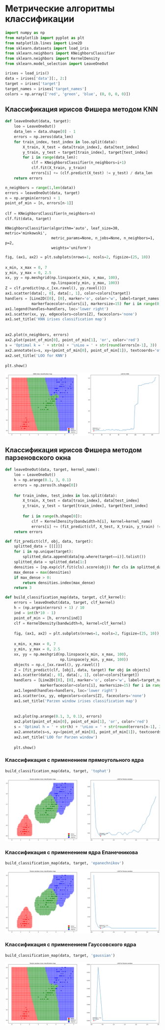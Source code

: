 # Метрические алгоритмы классификации


```python
import numpy as np
from matplotlib import pyplot as plt
from matplotlib.lines import Line2D
from sklearn.datasets import load_iris
from sklearn.neighbors import KNeighborsClassifier
from sklearn.neighbors import KernelDensity
from sklearn.model_selection import LeaveOneOut
```


```python
irises = load_iris()
data = irises['data'][:, 2:]
target = irises['target']
target_names = irises['target_names']
colors = np.array(['red', 'green', 'blue', (0, 0, 0, 0)])
```

## Классификация ирисов Фишера методом KNN


```python
def leaveOneOut(data, target):
    loo = LeaveOneOut()
    data_len = data.shape[0] - 1
    errors = np.zeros(data_len)
    for train_index, test_index in loo.split(data):
        X_train, X_test = data[train_index], data[test_index]
        y_train, y_test = target[train_index], target[test_index]
        for i in range(data_len):
            clf = KNeighborsClassifier(n_neighbors=i+1)
            clf.fit(X_train, y_train)
            errors[i] += (clf.predict(X_test) != y_test) / data_len
    return errors
```


```python
n_neighbors = range(1,len(data))
errors = leaveOneOut(data, target)
n = np.argmin(errors) + 1
point_of_min = [n, errors[n-1]]

clf = KNeighborsClassifier(n_neighbors=n)
clf.fit(data, target)
```




    KNeighborsClassifier(algorithm='auto', leaf_size=30, metric='minkowski',
                         metric_params=None, n_jobs=None, n_neighbors=1, p=2,
                         weights='uniform')




```python
fig, (ax1, ax2) = plt.subplots(nrows=1, ncols=2, figsize=(25, 10))

x_min, x_max = 0, 7
y_min, y_max = 0, 2.5
xx, yy = np.meshgrid(np.linspace(x_min, x_max, 100),
                     np.linspace(y_min, y_max, 100))
Z = clf.predict(np.c_[xx.ravel(), yy.ravel()])
ax1.scatter(data[:, 0], data[:, 1], color=colors[target])
handlers = [Line2D([0], [0], marker='o', color='w', label=target_names[i], 
            markerfacecolor=colors[i], markersize=15) for i in range(0, len(target_names))]
ax1.legend(handles=handlers, loc='lower right')
ax1.scatter(xx, yy, edgecolors=colors[Z], facecolors='none')
ax1.set_title('KNN irises classification map')


ax2.plot(n_neighbors, errors)
ax2.plot(point_of_min[0], point_of_min[1], 'or', color='red')
s = 'Optimal k = ' + str(n) + '\nLoo = ' + str(round(errors[n-1], 3))
ax2.annotate(s=s, xy=(point_of_min[0], point_of_min[1]), textcoords='offset points', xytext=(-10, 10))
ax2.set_title('LOO for KNN')

plt.show()
```


![png](images/output_6_0.png)


## Классификация ирисов Фишера методом парзеновского окна


```python
def leaveOneOut(data, target, kernel_name):
    loo = LeaveOneOut()
    h = np.arange(0.1, 3, 0.1)
    errors = np.zeros(h.shape[0])
    
    for train_index, test_index in loo.split(data):
        X_train, X_test = data[train_index], data[test_index]
        y_train, y_test = target[train_index], target[test_index]

        for i in range(h.shape[0]):
            clf = KernelDensity(bandwidth=h[i], kernel=kernel_name)
            errors[i] += (fit_predict(clf, X_test, X_train, y_train) != y_test[0]) / len(data)
    return errors
```


```python
def fit_predict(clf, obj, data, target):
    splitted_data = [[[]]]
    for i in np.unique(target):
        splitted_data.append(data[np.where(target==i)].tolist())
    splitted_data = splitted_data[1:]
    densities = [np.exp(clf.fit(cls).score(obj)) for cls in splitted_data]
    max_dense = max(densities)
    if max_dense > 0:
        return densities.index(max_dense)
    return 3
```


```python
def build_classification_map(data, target, clf_kernel):
    errors = leaveOneOut(data, target, clf_kernel)
    h = (np.argmin(errors) + 1) / 10
    ind = int(h*10 - 1)
    point_of_min = [h, errors[ind]]
    clf = KernelDensity(bandwidth=h, kernel=clf_kernel)
    
    fig, (ax1, ax2) = plt.subplots(nrows=1, ncols=2, figsize=(25, 10))
    
    x_min, x_max = 0, 7
    y_min, y_max = 0, 2.5
    xx, yy = np.meshgrid(np.linspace(x_min, x_max, 100),
                         np.linspace(y_min, y_max, 100))
    objects = np.c_[xx.ravel(), yy.ravel()]
    Z = [fit_predict(clf, [obj], data, target) for obj in objects]
    ax1.scatter(data[:, 0], data[:, 1], color=colors[target])
    handlers = [Line2D([0], [0], marker='o', color='w', label=target_names[i], 
                markerfacecolor=colors[i], markersize=15) for i in range(0, len(target_names))]
    ax1.legend(handles=handlers, loc='lower right')
    ax1.scatter(xx, yy, edgecolors=colors[Z], facecolors='none')
    ax1.set_title('Parzen window irises classification map')


    ax2.plot(np.arange(0.1, 3, 0.1), errors)
    ax2.plot(point_of_min[0], point_of_min[1], 'or', color='red')
    s = 'Optimal h = ' + str(h) + '\nLoo = ' + str(round(errors[n-1], 3))
    ax2.annotate(s=s, xy=(point_of_min[0], point_of_min[1]), textcoords='offset points', xytext=(-10, 10))
    ax2.set_title('LOO for Parzen window')

    plt.show()
```

### Классификация с применением прямоугольного ядра


```python
build_classification_map(data, target, 'tophat')
```


![png](images/output_12_0.png)


### Классификация с применением ядра Епанечникова


```python
build_classification_map(data, target, 'epanechnikov')
```


![png](images/output_14_0.png)


### Классификация с применением Гауссовского ядра


```python
build_classification_map(data, target, 'gaussian')
```


![png](images/output_16_0.png)

